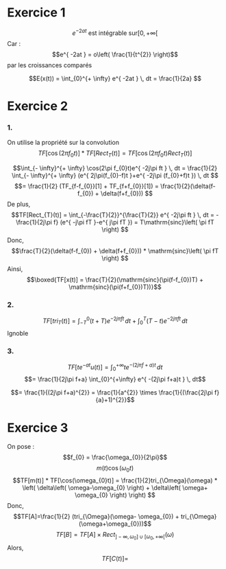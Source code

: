# Exercice 1
$$e^{ -2at } \text{ est intégrable sur} [0, + \infty[$$
Car : 
$$e^{ -2at } = o\left( \frac{1}{t^{2}} \right)$$
par les croissances comparés

$$E(x(t)) = \int_{0}^{+ \infty}  e^{ -2at } \, dt = \frac{1}{2a} $$

# Exercice 2
### 1.
On utilise la propriété sur la convolution
$$TF[\cos(2\pi f_{0}t)] * TF[Rect_{T}(t)] = TF[\cos(2\pi f_{0}t) Rect_{T}(t)]  $$

$$\int_{- \infty}^{+ \infty} \cos(2\pi f_{0}t)e^{ -2j\pi ft } \, dt = \frac{1}{2} \int_{- \infty}^{+ \infty} (e^{ 2j\pi(f_{0}-f)t }+e^{ -2j\pi (f_{0}+f)t }) \, dt $$
$$= \frac{1}{2} (TF_{f-f_{0}}[1] + TF_{f+f_{0}}[1]) = \frac{1}{2}(\delta(f-f_{0}) + \delta(f+f_{0})) $$
De plus, 
$$TF[Rect_{T}(t)] = \int_{-\frac{T}{2}}^{\frac{T}{2}} e^{ -2j\pi ft } \, dt = -\frac{1}{2j\pi f} (e^{ -j\pi fT }-e^{ j\pi fT }) = T\mathrm{sinc}\left( \pi fT \right) $$
Donc, 
$$\frac{T}{2}(\delta(f-f_{0}) + \delta(f+f_{0})) * \mathrm{sinc}\left( \pi fT \right) $$
Ainsi, 
$$\boxed{TF[x(t)] = \frac{T}{2}(\mathrm{sinc}(\pi(f-f_{0})T) + \mathrm{sinc}(\pi(f+f_{0})T))}$$

### 2. 
$$TF[tri_{T}(t)] = \int_{-T}^{0} (t+T)e^{ -2j\pi ft } \, dt + \int_{0}^{T} (T-t)e^{ -2j\pi ft } \, dt  $$
Ignoble

### 3.
$$TF[te^{ -at }u(t)] = \int_{0}^{+ \infty} te^{ -(2j\pi f+a)t } \, dt   $$
$$= \frac{1}{2j\pi f+a} \int_{0}^{+\infty} e^{ -(2j\pi f+a)t } \, dt$$

$$= \frac{1}{(2j\pi f+a)^{2}} =  \frac{1}{a^{2}} \times \frac{1}{(\frac{2j\pi f}{a}+1)^{2}}$$

# Exercice 3
On pose : 
$$f_{0} = \frac{\omega_{0}}{2\pi}$$
$$m(t)\cos(\omega_{0}t)$$
$$TF[m(t)] * TF[\cos(\omega_{0}t)] = \frac{1}{2}tri_{\Omega}(\omega) * \left( \delta\left( \omega-\omega_{0} \right) + \delta\left( \omega+ \omega_{0} \right) \right) $$
Donc,
$$TF[A]=\frac{1}{2} (tri_{\Omega}(\omega- \omega_{0}) + tri_{\Omega}(\omega+\omega_{0}))$$
$$TF[B] = TF[A] \times Rect_{]- \infty, \omega_{0}]\cup [\omega_{0}, + \infty[}(\omega) $$
Alors, 
$$TF[C(t)] = $$